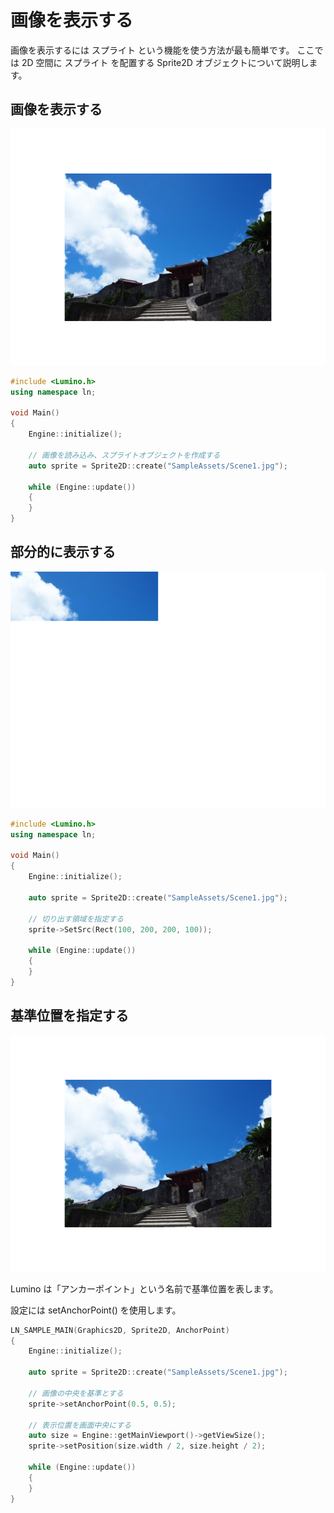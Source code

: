 画像を表示する
====================

画像を表示するには スプライト という機能を使う方法が最も簡単です。
ここでは 2D 空間に スプライト を配置する Sprite2D オブジェクトについて説明します。

画像を表示する
--------------------
![](img/Graphics2D_Sprite2D_1.png)

```cpp
#include <Lumino.h>
using namespace ln;

void Main()
{
    Engine::initialize();

    // 画像を読み込み、スプライトオブジェクトを作成する
    auto sprite = Sprite2D::create("SampleAssets/Scene1.jpg");

    while (Engine::update())
    {
    }
}
```

部分的に表示する
--------------------
![](img/Graphics2D_Sprite2D_2.png)

```cpp
#include <Lumino.h>
using namespace ln;

void Main()
{
    Engine::initialize();

    auto sprite = Sprite2D::create("SampleAssets/Scene1.jpg");

    // 切り出す領域を指定する
    sprite->SetSrc(Rect(100, 200, 200, 100));
    
    while (Engine::update())
    {
    }
}
```

基準位置を指定する
--------------------
![](img/Graphics2D_Sprite2D_3.png)

Lumino は「アンカーポイント」という名前で基準位置を表します。

設定には setAnchorPoint() を使用します。

```cpp
LN_SAMPLE_MAIN(Graphics2D, Sprite2D, AnchorPoint)
{
	Engine::initialize();

	auto sprite = Sprite2D::create("SampleAssets/Scene1.jpg");

	// 画像の中央を基準とする
	sprite->setAnchorPoint(0.5, 0.5);

	// 表示位置を画面中央にする
	auto size = Engine::getMainViewport()->getViewSize();
	sprite->setPosition(size.width / 2, size.height / 2);

	while (Engine::update())
	{
	}
}
```
